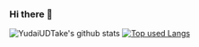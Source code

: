 ### Hi there 👋

<!--
**YudaiUDTake/YudaiUDtake** is a ✨ _special_ ✨ repository because its `README.md` (this file) appears on your GitHub profile.

Here are some ideas to get you started:

- 🔭 I’m currently working on ...
- 🌱 I’m currently learning ...
- 👯 I’m looking to collaborate on ...
- 🤔 I’m looking for help with ...
- 💬 Ask me about ...
- 📫 How to reach me: ...
- 😄 Pronouns: ...
- ⚡ Fun fact: ...
-->

![YudaiUDTake's github stats](https://github-readme-stats.vercel.app/api?username=yudaiUDTake)
[![Top used Langs](https://github-readme-stats.vercel.app/api/top-langs/?username=YudaiUDTake&layout=compact&theme=tokyonight)](https://github.com/YudaiUDTake/)
